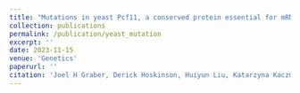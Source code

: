 ```yaml
---
title: "Mutations in yeast Pcf11, a conserved protein essential for mRNA 3′ end processing and transcription termination, elicit the Environmental Stress Response"
collection: publications
permalink: /publication/yeast_mutation
excerpt: ''
date: 2023-11-15
venue: 'Genetics'
paperurl: ''
citation: 'Joel H Graber, Derick Hoskinson, Huiyun Liu, Katarzyna Kaczmarek Michaels, Peter S Benson, Nathaniel J Maki, Christian L Wilson, Caleb McGrath, Franco Puleo, Erika Pearson, Jason N Kuehner, Claire Moore. Mutations in yeast Pcf11, a conserved protein essential for mRNA 3′ end processing and transcription termination elicit the Environmental Stress Response. Genetics, 2023. https://doi.org/10.1093/genetics/iyad199'
---
```

